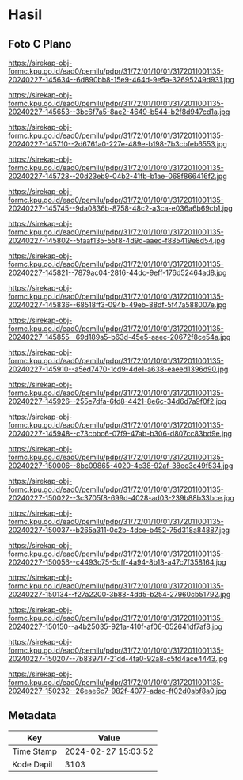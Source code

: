 # Hasil

## Foto C Plano

https://sirekap-obj-formc.kpu.go.id/ead0/pemilu/pdpr/31/72/01/10/01/3172011001135-20240227-145634--6d890bb8-15e9-464d-9e5a-32695249d931.jpg

https://sirekap-obj-formc.kpu.go.id/ead0/pemilu/pdpr/31/72/01/10/01/3172011001135-20240227-145653--3bc6f7a5-8ae2-4649-b544-b2f8d947cd1a.jpg

https://sirekap-obj-formc.kpu.go.id/ead0/pemilu/pdpr/31/72/01/10/01/3172011001135-20240227-145710--2d6761a0-227e-489e-b198-7b3cbfeb6553.jpg

https://sirekap-obj-formc.kpu.go.id/ead0/pemilu/pdpr/31/72/01/10/01/3172011001135-20240227-145728--20d23eb9-04b2-41fb-b1ae-068f866416f2.jpg

https://sirekap-obj-formc.kpu.go.id/ead0/pemilu/pdpr/31/72/01/10/01/3172011001135-20240227-145745--9da0836b-8758-48c2-a3ca-e036a6b69cb1.jpg

https://sirekap-obj-formc.kpu.go.id/ead0/pemilu/pdpr/31/72/01/10/01/3172011001135-20240227-145802--5faaf135-55f8-4d9d-aaec-f885419e8d54.jpg

https://sirekap-obj-formc.kpu.go.id/ead0/pemilu/pdpr/31/72/01/10/01/3172011001135-20240227-145821--7879ac04-2816-44dc-9eff-176d52464ad8.jpg

https://sirekap-obj-formc.kpu.go.id/ead0/pemilu/pdpr/31/72/01/10/01/3172011001135-20240227-145836--68518ff3-094b-49eb-88df-5f47a588007e.jpg

https://sirekap-obj-formc.kpu.go.id/ead0/pemilu/pdpr/31/72/01/10/01/3172011001135-20240227-145855--69d189a5-b63d-45e5-aaec-20672f8ce54a.jpg

https://sirekap-obj-formc.kpu.go.id/ead0/pemilu/pdpr/31/72/01/10/01/3172011001135-20240227-145910--a5ed7470-1cd9-4de1-a638-eaeed1396d90.jpg

https://sirekap-obj-formc.kpu.go.id/ead0/pemilu/pdpr/31/72/01/10/01/3172011001135-20240227-145926--255e7dfa-6fd8-4421-8e6c-34d6d7a9f0f2.jpg

https://sirekap-obj-formc.kpu.go.id/ead0/pemilu/pdpr/31/72/01/10/01/3172011001135-20240227-145948--c73cbbc6-07f9-47ab-b306-d807cc83bd9e.jpg

https://sirekap-obj-formc.kpu.go.id/ead0/pemilu/pdpr/31/72/01/10/01/3172011001135-20240227-150006--8bc09865-4020-4e38-92af-38ee3c49f534.jpg

https://sirekap-obj-formc.kpu.go.id/ead0/pemilu/pdpr/31/72/01/10/01/3172011001135-20240227-150022--3c3705f8-699d-4028-ad03-239b88b33bce.jpg

https://sirekap-obj-formc.kpu.go.id/ead0/pemilu/pdpr/31/72/01/10/01/3172011001135-20240227-150037--b265a311-0c2b-4dce-b452-75d318a84887.jpg

https://sirekap-obj-formc.kpu.go.id/ead0/pemilu/pdpr/31/72/01/10/01/3172011001135-20240227-150056--c4493c75-5dff-4a94-8b13-a47c7f358164.jpg

https://sirekap-obj-formc.kpu.go.id/ead0/pemilu/pdpr/31/72/01/10/01/3172011001135-20240227-150134--f27a2200-3b88-4dd5-b254-27960cb51792.jpg

https://sirekap-obj-formc.kpu.go.id/ead0/pemilu/pdpr/31/72/01/10/01/3172011001135-20240227-150150--a4b25035-921a-410f-af06-052641df7af8.jpg

https://sirekap-obj-formc.kpu.go.id/ead0/pemilu/pdpr/31/72/01/10/01/3172011001135-20240227-150207--7b839717-21dd-4fa0-92a8-c5fd4ace4443.jpg

https://sirekap-obj-formc.kpu.go.id/ead0/pemilu/pdpr/31/72/01/10/01/3172011001135-20240227-150232--26eae6c7-982f-4077-adac-ff02d0abf8a0.jpg


## Metadata

| Key        | Value               |
| ---------- | ------------------- |
| Time Stamp | 2024-02-27 15:03:52 |
| Kode Dapil | 3103                |



